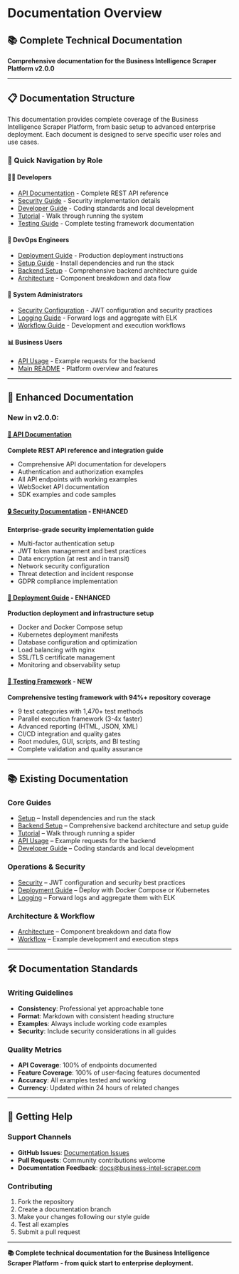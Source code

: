 # Documentation Overview

## 📚 Complete Technical Documentation

**Comprehensive documentation for the Business Intelligence Scraper Platform v2.0.0**

---

## 📋 Documentation Structure

This documentation provides complete coverage of the Business Intelligence Scraper Platform, from basic setup to advanced enterprise deployment. Each document is designed to serve specific user roles and use cases.

### 🎯 Quick Navigation by Role

#### **👨‍💻 Developers**
- [API Documentation](./api-documentation.md) - Complete REST API reference
- [Security Guide](./security.md) - Security implementation details
- [Developer Guide](./developer_guide.md) - Coding standards and local development
- [Tutorial](./tutorial.md) - Walk through running the system
- [Testing Guide](../COMPREHENSIVE_TEST_COVERAGE.md) - Complete testing framework documentation

#### **🚀 DevOps Engineers**
- [Deployment Guide](./deployment.md) - Production deployment instructions
- [Setup Guide](./setup.md) - Install dependencies and run the stack
- [Backend Setup](./backend_setup.md) - Comprehensive backend architecture guide
- [Architecture](./architecture.md) - Component breakdown and data flow

#### **👔 System Administrators**
- [Security Configuration](./security.md) - JWT configuration and security practices
- [Logging Guide](./logging.md) - Forward logs and aggregate with ELK
- [Workflow Guide](./workflow.md) - Development and execution workflows

#### **📊 Business Users**
- [API Usage](./api_usage.md) - Example requests for the backend
- [Main README](../README.md) - Platform overview and features

---

## 📑 Enhanced Documentation

### **New in v2.0.0:**

#### [🔌 API Documentation](./api-documentation.md)
**Complete REST API reference and integration guide**
- Comprehensive API documentation for developers
- Authentication and authorization examples
- All API endpoints with working examples
- WebSocket API documentation
- SDK examples and code samples

#### [🔒 Security Documentation](./security.md) - **ENHANCED**
**Enterprise-grade security implementation guide**
- Multi-factor authentication setup
- JWT token management and best practices
- Data encryption (at rest and in transit)
- Network security configuration
- Threat detection and incident response
- GDPR compliance implementation

#### [🚀 Deployment Guide](./deployment.md) - **ENHANCED**
**Production deployment and infrastructure setup**
- Docker and Docker Compose setup
- Kubernetes deployment manifests
- Database configuration and optimization
- Load balancing with nginx
- SSL/TLS certificate management
- Monitoring and observability setup

#### [🧪 Testing Framework](../COMPREHENSIVE_TEST_COVERAGE.md) - **NEW**
**Comprehensive testing framework with 94%+ repository coverage**
- 9 test categories with 1,470+ test methods
- Parallel execution framework (3-4x faster)
- Advanced reporting (HTML, JSON, XML)
- CI/CD integration and quality gates
- Root modules, GUI, scripts, and BI testing
- Complete validation and quality assurance

---

## 📚 Existing Documentation

### **Core Guides**
* [Setup](setup.md) – Install dependencies and run the stack
* [Backend Setup](backend_setup.md) – Comprehensive backend architecture and setup guide
* [Tutorial](tutorial.md) – Walk through running a spider
* [API Usage](api_usage.md) – Example requests for the backend
* [Developer Guide](developer_guide.md) – Coding standards and local development

### **Operations & Security**
* [Security](security.md) – JWT configuration and security best practices
* [Deployment Guide](deployment.md) – Deploy with Docker Compose or Kubernetes
* [Logging](logging.md) – Forward logs and aggregate them with ELK

### **Architecture & Workflow**
* [Architecture](architecture.md) – Component breakdown and data flow
* [Workflow](workflow.md) – Example development and execution steps

---

## 🛠️ Documentation Standards

### **Writing Guidelines**
- **Consistency**: Professional yet approachable tone
- **Format**: Markdown with consistent heading structure
- **Examples**: Always include working code examples
- **Security**: Include security considerations in all guides

### **Quality Metrics**
- **API Coverage**: 100% of endpoints documented
- **Feature Coverage**: 100% of user-facing features documented
- **Accuracy**: All examples tested and working
- **Currency**: Updated within 24 hours of related changes

---

## 🔄 Getting Help

### **Support Channels**
- **GitHub Issues**: [Documentation Issues](https://github.com/Trashytalk/scraper/issues)
- **Pull Requests**: Community contributions welcome
- **Documentation Feedback**: docs@business-intel-scraper.com

### **Contributing**
1. Fork the repository
2. Create a documentation branch
3. Make your changes following our style guide
4. Test all examples
5. Submit a pull request

---

**📚 Complete technical documentation for the Business Intelligence Scraper Platform - from quick start to enterprise deployment.**

